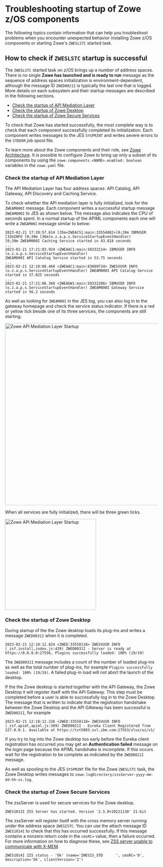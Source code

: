 # Troubleshooting startup of Zowe z/OS components

The following topics contain information that can help you troubleshoot problems when you encounter unexpected behavior installing Zowe z/OS components or starting Zowe's `ZWESLSTC` started task.


## How to check if `ZWESLSTC` startup is successful 

The `ZWESLSTC` started task on z/OS brings up a number of address spaces.  There is no single **Zowe has launched and is ready to run** message as the sequence of address spaces initialization is environment-dependent, although the message ID `ZWED0021I` is typically the last one that is logged.  More details on each subsystem and their startup messages are described in the following sections.

- [Check the startup of API Mediation Layer](#check-the-startup-of-api-mediation-layer)
- [Check the startup of Zowe Desktop](#check-the-startup-of-zowe-desktop)
- [Check the startup of Zowe Secure Services](#check-the-startup-of-zowe-secure-services)
    
To check that Zowe has started successfully, the most complete way is to check that each component successfully completed its initialization. Each component writes messages to the JES `SYSPRINT` and writes severe errors to the `STDERR` job spool file.  

To learn more about the Zowe components and their role, see [Zowe Architecture](../getting-started/zowe-architecture.md). It is possible to configure Zowe to bring up only a subset of its components by using the `zowe.components.<NAME>.enabled: boolean` variables in the `zowe.yaml` file.

### Check the startup of API Mediation Layer 

The API Mediation Layer has four address spaces: API Catalog, API Gateway,  API Discovery and Caching Service.  

To check whether the API mediation layer is fully initialized, look for the `ZWEAM000I` message. Each component writes a successful startup message `ZWEAM000I` to JES as shown below. The message also indicates the CPU of seconds spent. In a normal startup of the APIML components each one will write a `ZWEAM00I` message similar to below:

```
2023-02-21 17:20:57.614 [35m<ZWEACS1:main:33554882>[0;39m IBMUSER [32mINFO [0;39m [36m(o.z.a.p.s.ServiceStartupEventHandler)
[0;39m ZWEAM000I Caching Service started in 43.818 seconds
...
2023-02-21 17:21:03.924 <ZWEAAC1:main:50332214> IBMUSER INFO  (o.z.a.p.s.ServiceStartupEventHandler) 
ZWEAM000I API Catalog Service started in 53.75 seconds
...
2023-02-21 12:10:08.468 <ZWEAAC1:main:83889734> ZWESVUSR INFO  (o.z.a.p.s.ServiceStartupEventHandler) ZWEAM000I API Catalog Service started in 37.025 seconds
...
2023-02-21 17:21:06.368 <ZWEAGW1:main:50332206> IBMUSER INFO  (o.z.a.p.s.ServiceStartupEventHandler) ZWEAM000I Gateway Service started in 56.2 seconds
```

As well as looking for `ZWEAM00I` in the JES log, you can also log in to the gateway homepage and check the service status indicator.  If there is a red or yellow tick beside one of its three services, the components are still starting.  

<img src="pathname:///v2.3.x/images/api-mediation/apiml-startup.png" alt="Zowe API Mediation Layer Startup" width="600px"/> 

When all services are fully initialized, there will be three green ticks.

<img src="pathname:///v2.3.x/images/api-mediation/apiml-started.png" alt="Zowe API Mediation Layer Startup" width="300px"/> 

### Check the startup of Zowe Desktop 

During startup of the the Zowe desktop loads its plug-ins and writes a message `ZWED0031I` when it is completed.  

```
2023-02-21 12:10:12.824 <ZWED:33558118> ZWESVUSR INFO (_zsf.install,index.js:439) ZWED0031I - Server is ready at https://0.0.0.0:27556, Plugins successfully loaded: 100% (19/19)
```

The `ZWED0031I` message includes a count of the number of loaded plug-ins as well as the total number of plug-ins, for example `Plugins successfully loaded: 100% (19/19)`.  A failed plug-in load will not abort the launch of the desktop.

If the the Zowe desktop is started together with the API Gateway, the Zowe Desktop it will register itself with the API Gateway. This step must be completed before a user is able to successfully log in to the Zowe Desktop. The message that is written to indicate that the registration handshake between the Zowe Desktop and the API GAteway has been successful is `ZWED0021I`, for example

```
2023-02-21 12:10:12.226 <ZWED:33558118> ZWESVUSR INFO (_zsf.apiml,apiml.js:309) ZWED0021I - Eureka Client Registered from 127.0.0.1. Available at https://tvt5003.svl.ibm.com:27553/zlux/ui/v1/
```

If you try to log into the Zowe desktop too early before the Eureka client registration has occurred you may get an **Authentication failed** message on the login page because the APIML handshake is incomplete.  If this occurs wait for the registration to be complete as indiciated by the `ZWED0021I` message.

As well as spooling to the JES `SYSPRINT` file for the Zowe `ZWESLSTC` task, the Zowe Desktop writes messages to `zowe.logDirectory/zssServer-yyyy-mm-dd-hh-ss.log`.

### Check the startup of Zowe Secure Services

The zssServer is used for secure services for the Zowe desktop.  

```
ZWES1013I ZSS Server has started. Version '2.5.0+20221130' 31-bit
```

The zssServer will register itself with the cross memory server running under the address space `ZWESISTC`.  You can use the attach message ID `ZWES1014I` to check that this has occurred successfully.  If this message contains a nonzero return code in the `cmsRC=` value, then a failure occurred. For more information on how to diagnose these, see [ZSS server unable to communicate with X-MEM](./app-framework/app-troubleshoot.md#zss-server-unable-to-communicate-with-x-mem).

```
ZWES1014I ZIS status - 'Ok' (name='ZWESIS_STD      ', cmsRC='0', description='Ok', clientVersion='2')
```

